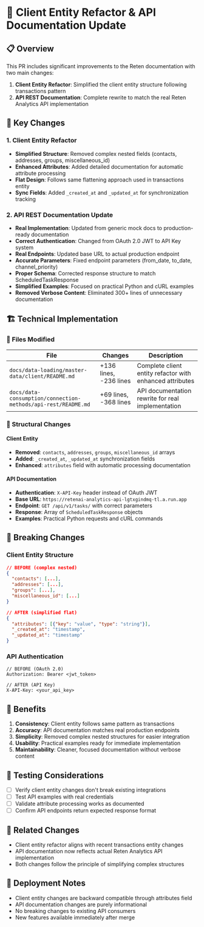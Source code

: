 # 🚀 Client Entity Refactor & API Documentation Update

## 📋 Overview
This PR includes significant improvements to the Reten documentation with two main changes:

1. **Client Entity Refactor**: Simplified the client entity structure following transactions pattern
2. **API REST Documentation**: Complete rewrite to match the real Reten Analytics API implementation

## 🎯 Key Changes

### **1. Client Entity Refactor**
- **Simplified Structure**: Removed complex nested fields (contacts, addresses, groups, miscellaneous_id)
- **Enhanced Attributes**: Added detailed documentation for automatic attribute processing
- **Flat Design**: Follows same flattening approach used in transactions entity
- **Sync Fields**: Added `_created_at` and `_updated_at` for synchronization tracking

### **2. API REST Documentation Update**
- **Real Implementation**: Updated from generic mock docs to production-ready documentation
- **Correct Authentication**: Changed from OAuth 2.0 JWT to API Key system
- **Real Endpoints**: Updated base URL to actual production endpoint
- **Accurate Parameters**: Fixed endpoint parameters (from_date, to_date, channel_priority)
- **Proper Schema**: Corrected response structure to match ScheduledTaskResponse
- **Simplified Examples**: Focused on practical Python and cURL examples
- **Removed Verbose Content**: Eliminated 300+ lines of unnecessary documentation

## 🏗️ Technical Implementation

### 📂 Files Modified
| File                                                          | Changes                | Description                                              |
| ------------------------------------------------------------- | ---------------------- | -------------------------------------------------------- |
| `docs/data-loading/master-data/client/README.md`              | +136 lines, -236 lines | Complete client entity refactor with enhanced attributes |
| `docs/data-consumption/connection-methods/api-rest/README.md` | +69 lines, -368 lines  | API documentation rewrite for real implementation        |

### 🔧 Structural Changes

#### Client Entity
- **Removed**: `contacts`, `addresses`, `groups`, `miscellaneous_id` arrays
- **Added**: `_created_at`, `_updated_at` synchronization fields
- **Enhanced**: `attributes` field with automatic processing documentation

#### API Documentation
- **Authentication**: `X-API-Key` header instead of OAuth JWT
- **Base URL**: `https://retenai-analytics-api-lgtxgindmq-tl.a.run.app`
- **Endpoint**: `GET /api/v1/tasks/` with correct parameters
- **Response**: Array of `ScheduledTaskResponse` objects
- **Examples**: Practical Python requests and cURL commands

## 🚨 Breaking Changes

### Client Entity Structure
```json
// BEFORE (complex nested)
{
  "contacts": [...],
  "addresses": [...],
  "groups": [...],
  "miscellaneous_id": [...]
}

// AFTER (simplified flat)
{
  "attributes": [{"key": "value", "type": "string"}],
  "_created_at": "timestamp",
  "_updated_at": "timestamp"
}
```

### API Authentication
```http
// BEFORE (OAuth 2.0)
Authorization: Bearer <jwt_token>

// AFTER (API Key)
X-API-Key: <your_api_key>
```

## 🎯 Benefits

1. **Consistency**: Client entity follows same pattern as transactions
2. **Accuracy**: API documentation matches real production endpoints
3. **Simplicity**: Removed complex nested structures for easier integration
4. **Usability**: Practical examples ready for immediate implementation
5. **Maintainability**: Cleaner, focused documentation without verbose content

## 🧪 Testing Considerations

- [ ] Verify client entity changes don't break existing integrations
- [ ] Test API examples with real credentials
- [ ] Validate attribute processing works as documented
- [ ] Confirm API endpoints return expected response format

## 📝 Related Changes

- Client entity refactor aligns with recent transactions entity changes
- API documentation now reflects actual Reten Analytics API implementation
- Both changes follow the principle of simplifying complex structures

## 🔄 Deployment Notes

- Client entity changes are backward compatible through attributes field
- API documentation changes are purely informational
- No breaking changes to existing API consumers
- New features available immediately after merge